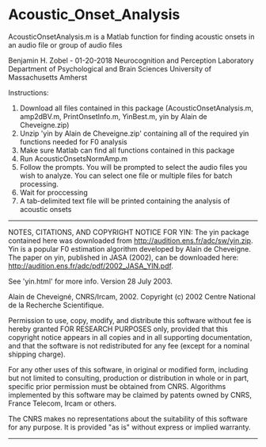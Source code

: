# Acoustic_Onset_Analysis
AcousticOnsetAnalysis.m is a Matlab function for finding acoustic onsets in an audio file or group of audio files

Benjamin H. Zobel - 01-20-2018
Neurocognition and Perception Laboratory
Department of Psychological and Brain Sciences
University of Massachusetts Amherst

Instructions: 
1. Download all files contained in this package (AcousticOnsetAnalysis.m, amp2dBV.m, PrintOnsetInfo.m, YinBest.m, yin by Alain de Cheveigne.zip) 
2. Unzip 'yin by Alain de Cheveigne.zip' containing all of the required yin functions needed for F0 analysis
3. Make sure Matlab can find all functions contained in this package
3. Run AcousticOnsetsNormAmp.m
4. Follow the prompts. You will be prompted to select the audio files you wish to analyze. You can select one file or multiple files for batch processing.
5. Wait for proccessing
6. A tab-delimited text file will be printed containing the analysis of acoustic onsets

-----------------------------------------------------------------------------------------------------------
NOTES, CITATIONS, AND COPYRIGHT NOTICE FOR YIN:
The yin package contained here was downloaded from http://audition.ens.fr/adc/sw/yin.zip. Yin is a popular F0 estimation algorithm developed by Alain de Cheveigne. The paper on yin, published in JASA (2002), can be downloaded here: http://audition.ens.fr/adc/pdf/2002_JASA_YIN.pdf.

See 'yin.html' for more info.
Version 28 July 2003.

Alain de Cheveigné, CNRS/Ircam, 2002.
Copyright (c) 2002 Centre National de la Recherche Scientifique.

Permission to use, copy, modify, and distribute this software without 
fee is hereby granted FOR RESEARCH PURPOSES only, provided that this
copyright notice appears in all copies and in all supporting 
documentation, and that the software is not redistributed for any 
fee (except for a nominal shipping charge). 

For any other uses of this software, in original or modified form, 
including but not limited to consulting, production or distribution
in whole or in part, specific prior permission must be obtained from CNRS.
Algorithms implemented by this software may be claimed by patents owned 
by CNRS, France Telecom, Ircam or others.

The CNRS makes no representations about the suitability of this 
software for any purpose.  It is provided "as is" without express
or implied warranty.

-----------------------------------------------------------------------------------------------------------
 
